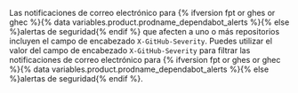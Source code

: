 Las notificaciones de correo electrónico para {% ifversion fpt or ghes or ghec %}{% data variables.product.prodname_dependabot_alerts %}{% else %}alertas de seguridad{% endif %} que afecten a uno o más repositorios incluyen el campo de encabezado `X-GitHub-Severity`. Puedes utilizar el valor del campo de encabezado `X-GitHub-Severity` para filtrar las notificaciones de correo electrónico para {% ifversion fpt or ghes or ghec %}{% data variables.product.prodname_dependabot_alerts %}{% else %}alertas de seguridad{% endif %}.
